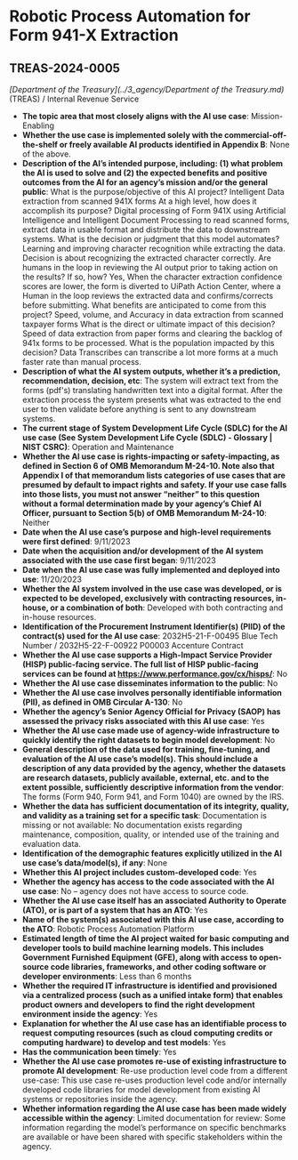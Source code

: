 # Robotic Process Automation for Form 941-X Extraction
## TREAS-2024-0005
_[Department of the Treasury](../3_agency/Department of the Treasury.md)_ (TREAS) / Internal Revenue Service


+ **The topic area that most closely aligns with the AI use case**: Mission-Enabling
+ **Whether the use case is implemented solely with the commercial-off-the-shelf or freely available AI products identified in Appendix B**: None of the above.
+ **Description of the AI’s intended purpose, including: (1) what problem the AI is used to solve and (2) the expected benefits and positive outcomes from the AI for an agency’s mission and/or the general public**: What is the purpose/objective of this AI project? 
Intelligent Data extraction from scanned 941X forms
At a high level, how does it accomplish its purpose? 
Digital processing of Form 941X using Artificial Intelligence and Intelligent Document Processing to read scanned forms, extract data in usable format and distribute the data to downstream systems.
What is the decision or judgment that this model automates? 
Learning and improving character recognition while extracting the data. Decision is about recognizing the extracted character correctly.
Are humans in the loop in reviewing the AI output prior to taking action on the results? If so, how? 
Yes, When the character extraction confidence scores are lower, the form is diverted to UiPath Action Center, where a Human in the loop reviews the extracted data and confirms/corrects before submitting.
What benefits are anticipated to come from this project? 
Speed, volume, and Accuracy in data extraction from scanned taxpayer forms
What is the direct or ultimate impact of this decision? 
Speed of data extraction from paper forms and clearing the backlog of 941x forms to be processed.
What is the population impacted by this decision?
Data Transcribes can transcribe a lot more forms at a much faster rate than manual process.
+ **Description of what the AI system outputs, whether it’s a prediction, recommendation, decision, etc**: The system will extract text from the forms (pdf's) translating handwritten text into a digital format. After the extraction process the system presents what was extracted to the end user to then validate before anything is sent to any downstream systems.
+ **The current stage of System Development Life Cycle (SDLC) for the AI use case (See System Development Life Cycle (SDLC) - Glossary | NIST CSRC)**: Operation and Maintenance
+ **Whether the AI use case is rights-impacting or safety-impacting, as defined in Section 6 of OMB Memorandum M-24-10. Note also that Appendix I of that memorandum lists categories of use cases that are presumed by default to impact rights and safety. If your use case falls into those lists, you must not answer “neither” to this question without a formal determination made by your agency’s Chief AI Officer, pursuant to Section 5(b) of OMB Memorandum M-24-10**: Neither
+ **Date when the AI use case’s purpose and high-level requirements were first defined**: 9/11/2023
+ **Date when the acquisition and/or development of the AI system associated with the use case first began**: 9/11/2023
+ **Date when the AI use case was fully implemented and deployed into use**: 11/20/2023
+ **Whether the AI system involved in the use case was developed, or is expected to be developed, exclusively with contracting resources, in-house, or a combination of both**: Developed with both contracting and in-house resources.
+ **Identification of the Procurement Instrument Identifier(s) (PIID) of the contract(s) used for the AI use case**: 2032H5-21-F-00495 Blue Tech Number / 2032H5-22-F-00922 P00003 Accenture Contract
+ **Whether the AI use case supports a High-Impact Service Provider (HISP) public-facing service. The full list of HISP public-facing services can be found at https://www.performance.gov/cx/hisps/**: No
+ **Whether the AI use case disseminates information to the public**: No
+ **Whether the AI use case involves personally identifiable information (PII), as defined in OMB Circular A-130**: No
+ **Whether the agency’s Senior Agency Official for Privacy (SAOP) has assessed the privacy risks associated with this AI use case**: Yes
+ **Whether the AI use case made use of agency-wide infrastructure to quickly identify the right datasets to begin model development**: No
+ **General description of the data used for training, fine-tuning, and evaluation of the AI use case’s model(s). This should include a description of any data provided by the agency, whether the datasets are research datasets, publicly available, external, etc. and to the extent possible, sufficiently descriptive information from the vendor**: The forms (Form 940, Form 941, and Form 1040) are owned by the IRS.
+ **Whether the data has sufficient documentation of its integrity, quality, and validity as a training set for a specific task**: Documentation is missing or not available: No documentation exists regarding maintenance, composition, quality, or intended use of the training and evaluation data.
+ **Identification of the demographic features explicitly utilized in the AI use case’s data/model(s), if any**: None
+ **Whether this AI project includes custom-developed code**: Yes
+ **Whether the agency has access to the code associated with the AI use case**: No – agency does not have access to source code.
+ **Whether the AI use case itself has an associated Authority to Operate (ATO), or is part of a system that has an ATO**: Yes
+ **Name of the system(s) associated with this AI use case, according to the ATO**: Robotic Process Automation Platform
+ **Estimated length of time the AI project waited for basic computing and developer tools to build machine learning models. This includes Government Furnished Equipment (GFE), along with access to open-source code libraries, frameworks, and other coding software or developer environments**: Less than 6 months
+ **Whether the required IT infrastructure is identified and provisioned via a centralized process (such as a unified intake form) that enables product owners and developers to find the right development environment inside the agency**: Yes
+ **Explanation for whether the AI use case has an identifiable process to request computing resources (such as cloud computing credits or computing hardware) to develop and test models**: Yes
+ **Has the communication been timely**: Yes
+ **Whether the AI use case promotes re-use of existing infrastructure to promote AI development**: Re-use production level code from a different use-case: This use case re-uses production level code and/or internally developed code libraries for model development from existing AI systems or repositories inside the agency.
+ **Whether information regarding the AI use case has been made widely accessible within the agency**: Limited documentation for review: Some information regarding the model’s performance on specific benchmarks are available or have been shared with specific stakeholders within the agency.